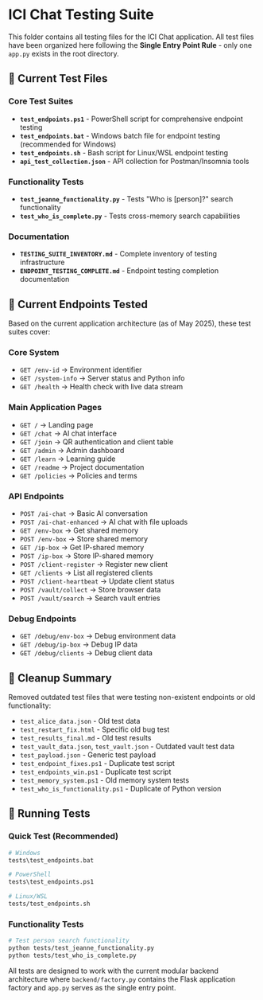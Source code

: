 # ICI Chat Testing Suite

This folder contains all testing files for the ICI Chat application. All test files have been organized here following the **Single Entry Point Rule** - only one `app.py` exists in the root directory.

## 📁 Current Test Files

### Core Test Suites
- **`test_endpoints.ps1`** - PowerShell script for comprehensive endpoint testing
- **`test_endpoints.bat`** - Windows batch file for endpoint testing (recommended for Windows)
- **`test_endpoints.sh`** - Bash script for Linux/WSL endpoint testing
- **`api_test_collection.json`** - API collection for Postman/Insomnia tools

### Functionality Tests
- **`test_jeanne_functionality.py`** - Tests "Who is [person]?" search functionality
- **`test_who_is_complete.py`** - Tests cross-memory search capabilities

### Documentation
- **`TESTING_SUITE_INVENTORY.md`** - Complete inventory of testing infrastructure
- **`ENDPOINT_TESTING_COMPLETE.md`** - Endpoint testing completion documentation

## 🎯 Current Endpoints Tested

Based on the current application architecture (as of May 2025), these test suites cover:

### Core System
- `GET /env-id` → Environment identifier
- `GET /system-info` → Server status and Python info
- `GET /health` → Health check with live data stream

### Main Application Pages
- `GET /` → Landing page
- `GET /chat` → AI chat interface
- `GET /join` → QR authentication and client table
- `GET /admin` → Admin dashboard
- `GET /learn` → Learning guide
- `GET /readme` → Project documentation
- `GET /policies` → Policies and terms

### API Endpoints
- `POST /ai-chat` → Basic AI conversation
- `POST /ai-chat-enhanced` → AI chat with file uploads
- `GET /env-box` → Get shared memory
- `POST /env-box` → Store shared memory
- `GET /ip-box` → Get IP-shared memory
- `POST /ip-box` → Store IP-shared memory
- `POST /client-register` → Register new client
- `GET /clients` → List all registered clients
- `POST /client-heartbeat` → Update client status
- `POST /vault/collect` → Store browser data
- `POST /vault/search` → Search vault entries

### Debug Endpoints
- `GET /debug/env-box` → Debug environment data
- `GET /debug/ip-box` → Debug IP data
- `GET /debug/clients` → Debug client data

## 🧹 Cleanup Summary

Removed outdated test files that were testing non-existent endpoints or old functionality:
- `test_alice_data.json` - Old test data
- `test_restart_fix.html` - Specific old bug test
- `test_results_final.md` - Old test results
- `test_vault_data.json`, `test_vault.json` - Outdated vault test data
- `test_payload.json` - Generic test payload
- `test_endpoint_fixes.ps1` - Duplicate test script
- `test_endpoints_win.ps1` - Duplicate test script
- `test_memory_system.ps1` - Old memory system tests
- `test_who_is_functionality.ps1` - Duplicate of Python version

## 🚀 Running Tests

### Quick Test (Recommended)
```bash
# Windows
tests\test_endpoints.bat

# PowerShell
tests\test_endpoints.ps1

# Linux/WSL
tests/test_endpoints.sh
```

### Functionality Tests
```bash
# Test person search functionality
python tests/test_jeanne_functionality.py
python tests/test_who_is_complete.py
```

All tests are designed to work with the current modular backend architecture where `backend/factory.py` contains the Flask application factory and `app.py` serves as the single entry point.
